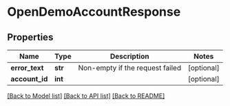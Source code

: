 # OpenDemoAccountResponse

## Properties
Name | Type | Description | Notes
------------ | ------------- | ------------- | -------------
**error_text** | **str** | Non-empty if the request failed | [optional] 
**account_id** | **int** |  | [optional] 

[[Back to Model list]](../README.md#documentation-for-models) [[Back to API list]](../README.md#documentation-for-api-endpoints) [[Back to README]](../README.md)

